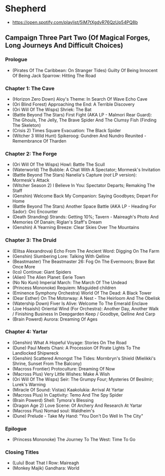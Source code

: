 # Shepherd

* https://open.spotify.com/playlist/5iM7tXgdvR76QzUp54PQ8b

## Campaign Three Part Two (Of Magical Forges, Long Journeys And Difficult Choices)
### Prologue

* (Pirates Of The Caribbean: On Stranger Tides) Guilty Of Being Innocent Of Being Jack Sparrow: Hitting The Road

### Chapter 1: The Cave

* (Horizon Zero Down) Aloy's Theme: In Search Of Wave Echo Cave
* (Ori Blind Forest) Approaching the End: A Terrible Discovery
* (Ori Will Of The Wisps) Shriek: The Bat
* (Battle Beyond The Stars) First Fight (AKA LP - Malmori Rear Guard): The Ghouls, The Jelly, The Brave Spider And The Clumsy Fish (Finding The Skeleton)
* (Crisis 2) Times Square Evacuation: The Black Spider
* (Witcher 3 Wild Hunt) Spikeroog: Gundren And Nundro Reunited - Remembrance Of Tharden

### Chapter 2: The Forge

* (Ori Will Of The Wisps) Howl: Battle The Scull
* (Waterworld) The Bubble: A Chat With A Spectator; Mormesk's Invitation
* (Battle Beyond The Stars) Nanelia's Capture (*not* LP version): Mormesk's Attack
* (Witcher Season 2) I Believe In You: Spectator Departs; Remaking The Staff
* (Genshin) Welcome Back My Companion: Saying Goodbyes; Depart For Home
* (Battle Beyond The Stars) Another Space Battle (AKA LP - Heading For Sador): Orc Encounter
* (Death Stranding) Strands: Getting 10%; Tavern - Maireagh's Photo And Memories Of Danain; Riglan's Staff's Dream
* (Genshin) A Yearning Breeze: Clear Skies Over The Mountains

### Chapter 3: The Druid

* (Elitsa Alexandrova) Echo From The Ancient Word: Digging On The Farm
* (Genshin) Slumbering Lore: Talking With Qelline
* (Beastmaster) The Beastmaster 26: Fog On The Evermoors; Brave Bat Once More
* (Ico) Continue: Giant Spiders
* (Alien) The Alien Planet: Eerie Town
* (No No Kuni) Imperial March: The March Of The Undead
* (Princess Mononoke) Requiem: Misguided children
* (Eminence Symphony Orchestra) World Of The Dead: A Black Tower
* (Dear Esther) On The Motorway: A Nest - The Heirloom And The Obelisk
* (Watership Down) Fiver Is Alive: Welcome To The Emerald Enclave
* (Joe Hisaishi) Oriental Wind (For Orchestra): Another Day, Another Walk / Finishing Business In Deepgarden Keep / Goodbye, Qelline And Carp
* (Brain Powerd) Aurora: Dreaming Of Ages

### Chapter 4: Yartar

* (Genshin) What A Hopeful Voyage: Stories On The Road
* (Dune) Paul Meets Chani: A Procession Of Pirate Lights To The Landlocked Shipwreck
* (Genshin) Scattered Amongst The Tides: Mornbryn's Shield (Mielikki's Shrine, Sunset From The Balcony)
* (Macross Frontier) Protoculture: Dreaming Of Now
* (Macross Plus) Very Little Wishes: Make A Wish
* (Ori Will Of The Wisps) Seir: The Grumpy Four; Mysteries Of Besilmir; Lurek's Warning
* (Miracle Of Sound: Vistas) Kaakolukia: Arrival At Yartar
* (Macross Plus) In Captivity: Temo And The Spy Spider
* (Brain Powerd) Shell: Tymora's Blessing
* (Dragon Age 2) Love Scene: Of Archery And Research At Yartar
* (Macross Plus) Nomad soul: Waldheim's
* (Dune) Prelude - Take My Hand: "You Don't Do Well In The City"

### Epilogue

* (Princess Mononoke) The Journey To The West: Time To Go

### Closing Titles

* (Lulu) Boat That I Row: Maireagh
* (Monkey Majik) Gandhara: World
